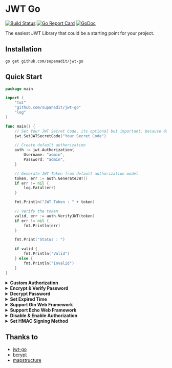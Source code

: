 # JWT Go

[![Build Status](https://travis-ci.org/supanadit/jwt-go.svg?branch=master)](https://travis-ci.org/supanadit/jwt-go)
[![Go Report Card](https://goreportcard.com/badge/github.com/supanadit/jwt-go)](https://goreportcard.com/report/github.com/supanadit/jwt-go)
[![GoDoc](https://godoc.org/github.com/supanadit/jwt-go?status.svg)](https://godoc.org/github.com/supanadit/jwt-go)

The easiest JWT Library that could be a starting point for your project.

## Installation

`go get github.com/supanadit/jwt-go`

## Quick Start

```go
package main

import (
	"fmt"
	"github.com/supanadit/jwt-go"
	"log"
)

func main() {
	// Set Your JWT Secret Code, its optional but important, because default secret code is not secure
	jwt.SetJWTSecretCode("Your Secret Code")

	// Create default authorization
	auth := jwt.Authorization{
		Username: "admin",
		Password: "admin",
	}

	// Generate JWT Token from default authorization model
	token, err := auth.GenerateJWT()
	if err != nil {
		log.Fatal(err)
	}

	fmt.Println("JWT Token : " + token)

	// Verify the token
	valid, err := auth.VerifyJWT(token)
	if err != nil {
		fmt.Println(err)
	}

	fmt.Print("Status : ")

	if valid {
		fmt.Println("Valid")
	} else {
		fmt.Println("Invalid")
	}
}
```

<details><summary><b>Custom Authorization</b></summary>

<p>

```go
package main

import (
	"fmt"
	"github.com/supanadit/jwt-go"
	"log"
)

type Login struct {
	Email    string
	Password string
	Name     string
}

func main() {
	// Set Your JWT Secret Code, its optional but important, because default secret code is not secure
	jwt.SetJWTSecretCode("Your Secret Code")

	// Create default authorization
	auth := Login{
		Email:    "asd@asd.com",
		Password: "asd",
		Name:     "asd",
	}

	// Generate JWT Token from default authorization model
	token, err := jwt.GenerateJWT(auth)
	if err != nil {
		log.Fatal(err)
	}

	fmt.Println("JWT Token : " + token)

	// Variable for decoded JWT token
	var dataAuth Login
	// Verify the token
	valid, err := jwt.VerifyAndBindingJWT(&dataAuth, token)
	if err != nil {
		fmt.Println(err)
	}

	// or simply you can do this, if you don't need to decode the JWT
	// valid, err := jwt.VerifyJWT(token)
	// if err != nil {
	//	 fmt.Println(err)
	// }

	fmt.Print("Status : ")

	if valid {
		fmt.Println("Valid")
	} else {
		fmt.Println("Invalid")
	}
}
```

</p>
</details>

<details><summary><b>Encrypt & Verify Password</b></summary>

<p>

```go
package main

import (
	"fmt"
	"github.com/supanadit/jwt-go"
	"log"
)

type Login struct {
	Email    string
	Password string
}

func main() {
	// Set Your JWT Secret Code, its optional but important, because default secret code is not secure
	jwt.SetJWTSecretCode("Your Secret Code")

	// Create authorization from your own struct
	auth := Login{
		Email:    "example@email.com",
		Password: "123",
	}

	// Encrypt password, which you can save to database
	ep, err := jwt.EncryptPassword(auth.Password)
	if err != nil {
		log.Fatal(err)
	}

	fmt.Println("Encrypted Password " + string(ep))

	// Verify Encrypted Password
	valid, err := jwt.VerifyPassword(string(ep), auth.Password)
	if err != nil {
		fmt.Println(err)
	}

	fmt.Print("Status : ")

	if valid {
		fmt.Println("Valid")
	} else {
		fmt.Println("Invalid")
	}
}
```

</p>
</details>

<details><summary><b>Decrypt Password</b></summary>
<p>

No you can't, as the thread at [Stack Exchange](https://security.stackexchange.com/questions/193943/is-it-possible-to-decrypt-bcrypt-encryption)

> bcrypt is not an encryption function, it's a password hashing function, relying on Blowfish's key scheduling, not its encryption. Hashing are mathematical one-way functions, meaning there is no way to reverse the output string to get the input string.
  <br/> of course only Siths deal in absolutes and there are a few attacks against hashes. But none of them are "reversing" the hashing, AFAIK.

so that enough to secure the password

</p>
</details>

<details><summary><b>Set Expired Time</b></summary>
<p>

```go
package main

import (
	"fmt"
	"github.com/supanadit/jwt-go"
	"log"
)

func main() {
	// Set Your JWT Secret Code, its optional but important, because default secret code is not secure
	jwt.SetJWTSecretCode("Your Secret Code")
 
    // You can simply do this, jwt.setExpiredTime(Hour,Minute,Second)
	jwt.SetExpiredTime(0, 0, 1)
}
```

</p>
</details>

<details><summary><b>Support Gin Web Framework</b></summary>
<p>

```go
package main

import (
	"github.com/gin-gonic/gin"
	"github.com/supanadit/jwt-go"
	"net/http"
)

func main() {
	// Set Your JWT Secret Code, its optional but important, because default secret code is not secure
	jwt.SetJWTSecretCode("Your Secret Code")

	// Create authorization
	auth := jwt.Authorization{
		Username: "admin",
		Password: "123",
	}

	router := gin.Default()

	// Login / Authorization for create JWT Token
	router.POST("/auth", func(c *gin.Context) {
		var a jwt.Authorization
		err := c.Bind(&a)
		if err != nil {
			c.JSON(http.StatusBadRequest, gin.H{
				"status": "Invalid body request",
				"token":  nil,
			})
		} else {
			valid, err := auth.VerifyPassword(a.Password)
			if err != nil {
				c.JSON(http.StatusBadRequest, gin.H{
					"status": "Wrong username or password",
					"token":  nil,
				})
			} else {
				if valid {
					token, err := a.GenerateJWT()
					if err != nil {
						c.JSON(http.StatusInternalServerError, gin.H{
							"status": "Can't generate JWT token",
							"token":  nil,
						})
					} else {
						c.JSON(http.StatusOK, gin.H{
							"status": "Success",
							"token":  token,
						})
					}
				} else {
					c.JSON(http.StatusBadRequest, gin.H{
						"status": "Wrong username or password",
						"token":  nil,
					})
				}
			}
		}
	})

	// Test Authorization
	router.GET("/test", func(c *gin.Context) {
		// Variable for binding if you need decoded JWT
		var dataAuth jwt.Authorization
		// Verify and binding JWT
		token, valid, err := jwt.VerifyAndBindingGinHeader(&dataAuth, c)

		// in case if you don't want to decode the JWT, simply use this code
		// token, valid, err := jwt.VerifyGinHeader(c)

		if err != nil {
			c.JSON(http.StatusOK, gin.H{
				"status": err.Error(),
			})
		} else {
			if valid {
				c.JSON(http.StatusOK, gin.H{
					"status": token + " is valid",
				})
			} else {
				c.JSON(http.StatusBadRequest, gin.H{
					"status": "Invalid",
				})
			}
		}
	})

	_ = router.Run(":8080")
}
```

</p>
</details>

<details><summary><b>Support Echo Web Framework</b></summary>
<p>

```go
package main

import (
	"github.com/labstack/echo/v4"
	"github.com/supanadit/jwt-go"
	"net/http"
)

func main() {
	// Set Your JWT Secret Code, its optional but important, because default secret code is not secure
	jwt.SetJWTSecretCode("Your Secret Code")

	// Create authorization
	auth := jwt.Authorization{
		Username: "admin",
		Password: "123",
	}

	e := echo.New()

	// Login / Authorization for create JWT Token
	e.POST("/auth", func(c echo.Context) error {
		a := new(jwt.Authorization)
		// Create struct for response, or you can create globally by your self
		var r struct {
			Status string
			Token  string
		}
		err := c.Bind(a)
		if err != nil {
			r.Status = "Invalid body request"
			return c.JSON(http.StatusBadRequest, &r)
		} else {
			valid, err := auth.VerifyPassword(a.Password)
			if err != nil {
				r.Status = "Wrong username or password"
				return c.JSON(http.StatusBadRequest, &r)
			} else {
				if valid {
					token, err := a.GenerateJWT()
					if err != nil {
						r.Status = "Can't generate JWT Token"
						return c.JSON(http.StatusInternalServerError, &r)
					} else {
						r.Status = "Success"
						r.Token = token
						return c.JSON(http.StatusOK, &r)
					}
				} else {
					r.Status = "Wrong username or password"
					return c.JSON(http.StatusBadRequest, &r)
				}
			}
		}
	})

	// Test Authorization
	e.GET("/test", func(c echo.Context) error {
		// Create struct for response
		var r struct {
			Status string
		}
		// Variable for binding if you need decoded JWT
		dataAuth := new(jwt.Authorization)
		// Verify and binding JWT
		token, valid, err := jwt.VerifyAndBindingEchoHeader(&dataAuth, c)

		// in case if you don't want to decode the JWT, simply use this code
		// Token, valid, err := jwt.VerifyEchoHeader(c)

		if err != nil {
			r.Status = err.Error()
			return c.JSON(http.StatusBadRequest, &r)
		} else {
			if valid {
				r.Status = token + " is valid"
				return c.JSON(http.StatusOK, &r)
			} else {
				r.Status = "Invalid"
				return c.JSON(http.StatusBadRequest, &r)
			}
		}
	})

	// Start server
	e.Logger.Fatal(e.Start(":1323"))
}
```

</p>
</details>

<details><summary><b>Disable & Enable Authorization</b></summary>
<p>

```go
package main

import (
	"github.com/supanadit/jwt-go"
)

func main() {
	// Set Your JWT Secret Code, its optional but important, because default secret code is not secure
	jwt.SetJWTSecretCode("Your Secret Code")

    // Disable authorization, meaning when verify jwt token it will return true even if the token was expired or invalid
	jwt.DisableAuthorization()

	// or

    // Enable authorization
	jwt.EnableAuthorization()
}
```

</p>
</details>

<details><summary><b>Set HMAC Signing Method</b></summary>
<p>

```go
package main

import "github.com/supanadit/jwt-go"

func main() {
	// Set HMAC signing method
	jwt.SetHMACSigningMethod(jwt.HS256()) // or jwt.HS384(), jwt.HS512()
}
```

</p>
</details>

## Thanks to
- [jwt-go](https://github.com/dgrijalva/jwt-go)
- [bcrypt](golang.org/x/crypto/bcrypt)
- [mapstructure](github.com/mitchellh/mapstructure)
